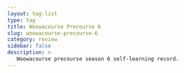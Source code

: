 ```yaml
---
layout: tag-list
type: tag
title: Woowacourse Precourse 6
slug: woowacourse-precourse-6
category: review
sidebar: false
description: >
   Woowacourse precourse season 6 self-learning record.
---
```

